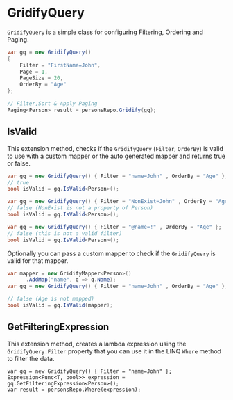 # GridifyQuery

`GridifyQuery` is a simple class for configuring Filtering, Ordering and Paging.

``` csharp
var gq = new GridifyQuery()
{
    Filter = "FirstName=John",
    Page = 1,
    PageSize = 20,
    OrderBy = "Age"
};

// Filter,Sort & Apply Paging
Paging<Person> result = personsRepo.Gridify(gq);
```

## IsValid

This extension method, checks if the `GridifyQuery` (`Filter`, `OrderBy`) is valid to use with a custom mapper or the auto generated mapper and returns true or false.

``` csharp
var gq = new GridifyQuery() { Filter = "name=John" , OrderBy = "Age" };
// true
bool isValid = gq.IsValid<Person>();
```

``` csharp
var gq = new GridifyQuery() { Filter = "NonExist=John" , OrderBy = "Age" };
// false (NonExist is not a property of Person)
bool isValid = gq.IsValid<Person>();
```

``` csharp
var gq = new GridifyQuery() { Filter = "@name=!" , OrderBy = "Age" };
// false (this is not a valid filter)
bool isValid = gq.IsValid<Person>();
```

Optionally you can pass a custom mapper to check if the `GridifyQuery` is valid for that mapper.

``` csharp
var mapper = new GridifyMapper<Person>()
      .AddMap("name", q => q.Name);
var gq = new GridifyQuery() { Filter = "name=John" , OrderBy = "Age" };

// false (Age is not mapped)
bool isValid = gq.IsValid(mapper);
```

## GetFilteringExpression

This extension method, creates a lambda expression using the `GridifyQuery.Filter` property that you can use it in the LINQ `Where` method to filter the data.

``` csharp{2}
var gq = new GridifyQuery() { Filter = "name=John" };
Expression<Func<T, bool>> expression = gq.GetFilteringExpression<Person>();
var result = personsRepo.Where(expression);
```

